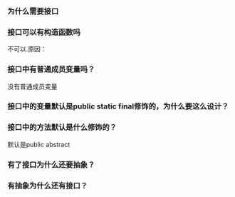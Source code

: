 

### 为什么需要接口

### 接口可以有构造函数吗

不可以.原因：

### 接口中有普通成员变量吗？

没有普通成员变量

### 接口中的变量默认是public static final修饰的，为什么要这么设计？

### 接口中的方法默认是什么修饰的？

默认是public abstract

### 有了接口为什么还要抽象？

### 有抽象为什么还有接口？

